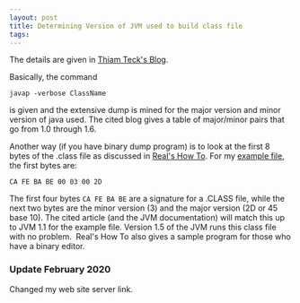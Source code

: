 ```yaml
---
layout: post
title: Determining Version of JVM used to build class file
tags: 
---
```

The details are given in [Thiam Teck's Blog][1].

Basically, the command

    javap -verbose ClassName

is given and the extensive dump is mined for the major version and minor
version of java used. The cited blog gives a table of major/minor pairs that
go from 1.0 through 1.6.

Another way (if you have binary dump program) is to look at the first 8 bytes
of the .class file as discussed in [Real's How To][2]. For my [example
file][3], the first bytes are:

    CA FE BA BE 00 03 00 2D

The first four bytes `CA FE BA BE` are a signature for a .CLASS file, while
the next two bytes are the minor version (3) and the major version (2D or 45
base 10). The cited article (and the JVM documentation) will match this up to
JVM 1.1 for the example file. Version 1.5 of the JVM runs this class file with
no problem.  Real's How To also gives a sample program for those who have a
binary editor.

[1]: http://thiamteck.blogspot.com/2007/11/determine-java-class-file-version.html
[2]: http://www.rgagnon.com/javadetails/java-0544.html
[3]: https://dgreenteach.org/DGreen/java_ex/SimpleClient/SClient0.class

### Update February 2020

Changed my web site server link.
